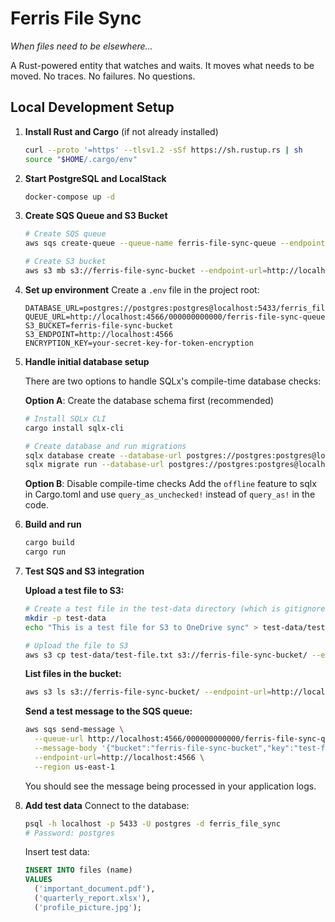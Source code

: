 # Ferris File Sync

*When files need to be elsewhere...*

A Rust-powered entity that watches and waits. It moves what needs to be moved.
No traces. No failures. No questions.

## Local Development Setup

1. **Install Rust and Cargo** (if not already installed)
   ```bash
   curl --proto '=https' --tlsv1.2 -sSf https://sh.rustup.rs | sh
   source "$HOME/.cargo/env"
   ```

2. **Start PostgreSQL and LocalStack**
   ```bash
   docker-compose up -d
   ```

3. **Create SQS Queue and S3 Bucket**
   ```bash
   # Create SQS queue
   aws sqs create-queue --queue-name ferris-file-sync-queue --endpoint-url=http://localhost:4566 --region us-east-1
   
   # Create S3 bucket
   aws s3 mb s3://ferris-file-sync-bucket --endpoint-url=http://localhost:4566 --region us-east-1
   ```

4. **Set up environment**
   Create a `.env` file in the project root:
   ```
   DATABASE_URL=postgres://postgres:postgres@localhost:5433/ferris_file_sync
   QUEUE_URL=http://localhost:4566/000000000000/ferris-file-sync-queue
   S3_BUCKET=ferris-file-sync-bucket
   S3_ENDPOINT=http://localhost:4566
   ENCRYPTION_KEY=your-secret-key-for-token-encryption
   ```

5. **Handle initial database setup**

   There are two options to handle SQLx's compile-time database checks:

   **Option A**: Create the database schema first (recommended)
   ```bash
   # Install SQLx CLI
   cargo install sqlx-cli

   # Create database and run migrations
   sqlx database create --database-url postgres://postgres:postgres@localhost:5433/ferris_file_sync
   sqlx migrate run --database-url postgres://postgres:postgres@localhost:5433/ferris_file_sync
   ```

   **Option B**: Disable compile-time checks
   Add the `offline` feature to sqlx in Cargo.toml and use `query_as_unchecked!` instead of `query_as!` in the code.

6. **Build and run**
   ```bash
   cargo build
   cargo run
   ```

7. **Test SQS and S3 integration**
   
   **Upload a test file to S3:**
   ```bash
   # Create a test file in the test-data directory (which is gitignored)
   mkdir -p test-data
   echo "This is a test file for S3 to OneDrive sync" > test-data/test-file.txt
   
   # Upload the file to S3
   aws s3 cp test-data/test-file.txt s3://ferris-file-sync-bucket/ --endpoint-url=http://localhost:4566 --region us-east-1
   ```
   
   **List files in the bucket:**
   ```bash
   aws s3 ls s3://ferris-file-sync-bucket/ --endpoint-url=http://localhost:4566 --region us-east-1
   ```
   
   **Send a test message to the SQS queue:**
   ```bash
   aws sqs send-message \
     --queue-url http://localhost:4566/000000000000/ferris-file-sync-queue \
     --message-body '{"bucket":"ferris-file-sync-bucket","key":"test-file.txt","destination":"/Documents/"}' \
     --endpoint-url=http://localhost:4566 \
     --region us-east-1
   ```
   
   You should see the message being processed in your application logs.

8. **Add test data**
   Connect to the database:
   ```bash
   psql -h localhost -p 5433 -U postgres -d ferris_file_sync
   # Password: postgres
   ```

   Insert test data:
   ```sql
   INSERT INTO files (name)
   VALUES
     ('important_document.pdf'),
     ('quarterly_report.xlsx'),
     ('profile_picture.jpg');
   ```